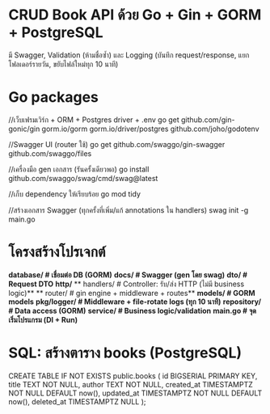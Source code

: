 # CRUD Book API ด้วย Go + Gin + GORM + PostgreSQL
มี Swagger, Validation (ห้ามชื่อซ้ำ) และ Logging (บันทึก request/response, แยกโฟลเดอร์รายวัน, ขยับไฟล์ใหม่ทุก 10 นาที)

# Go packages

//เว็บเฟรมเวิร์ก + ORM + Postgres driver + .env
go get github.com/gin-gonic/gin gorm.io/gorm gorm.io/driver/postgres github.com/joho/godotenv

//Swagger UI (router ใช้)
go get github.com/swaggo/gin-swagger github.com/swaggo/files

//เครื่องมือ gen เอกสาร (รันครั้งเดียวพอ)
go install github.com/swaggo/swag/cmd/swag@latest

//เก็บ dependency ให้เรียบร้อย
go mod tidy

//สร้างเอกสาร Swagger (ทุกครั้งที่เพิ่ม/แก้ annotations ใน handlers)
swag init -g main.go


# โครงสร้างโปรเจกต์
**database/           # เชื่อมต่อ DB (GORM)**
**docs/               # Swagger (gen โดย swag)**
**dto/                # Request DTO**
**http/**
**  handlers/         # Controller: รับ/ส่ง HTTP (ไม่มี business logic)**
**  router/           # gin engine + middleware + routes**
**models/             # GORM models**
**pkg/logger/         # Middleware + file-rotate logs (ทุก 10 นาที)**
**repository/         # Data access (GORM)**
**service/            # Business logic/validation**
**main.go             # จุดเริ่มโปรแกรม (DI + Run)**


# SQL: สร้างตาราง books (PostgreSQL)
CREATE TABLE IF NOT EXISTS public.books (
    id          BIGSERIAL PRIMARY KEY,
    title       TEXT        NOT NULL,
    author      TEXT        NOT NULL,
    created_at  TIMESTAMPTZ NOT NULL DEFAULT now(),
    updated_at  TIMESTAMPTZ NOT NULL DEFAULT now(),
    deleted_at  TIMESTAMPTZ NULL
);

